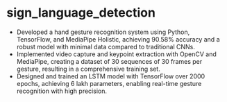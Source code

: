 ﻿# sign_language_detection
- Developed a hand gesture recognition system using Python, TensorFlow, and MediaPipe Holistic, achieving 90.58% accuracy and a robust model with minimal data compared to traditional CNNs.
- Implemented video capture and keypoint extraction with OpenCV and MediaPipe, creating a dataset of 30 sequences of 30 frames per gesture, resulting in a comprehensive training set.
- Designed and trained an LSTM model with TensorFlow over 2000 epochs, achieving 6 lakh parameters, enabling real-time gesture recognition with high precision.
